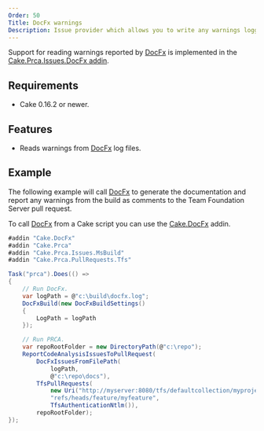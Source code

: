 ```yaml
---
Order: 50
Title: DocFx warnings
Description: Issue provider which allows you to write any warnings logged by DocFx as comments to a pull request.
---
```

Support for reading warnings reported by [DocFx] is implemented in the [Cake.Prca.Issues.DocFx addin].

## Requirements

* Cake 0.16.2 or newer.

## Features

* Reads warnings from [DocFx] log files.

## Example

The following example will call [DocFx] to generate the documentation and report any warnings from
the build as comments to the Team Foundation Server pull request.

To call [DocFx] from a Cake script you can use the [Cake.DocFx] addin.

```csharp
#addin "Cake.DocFx"
#addin "Cake.Prca"
#addin "Cake.Prca.Issues.MsBuild"
#addin "Cake.Prca.PullRequests.Tfs"

Task("prca").Does(() =>
{
    // Run DocFx.
    var logPath = @"c:\build\docfx.log";
    DocFxBuild(new DocFxBuildSettings()
    {
        LogPath = logPath
    });

    // Run PRCA.
    var repoRootFolder = new DirectoryPath(@"c:\repo");
    ReportCodeAnalysisIssuesToPullRequest(
        DocFxIssuesFromFilePath(
            logPath,
            @"c:\repo\docs"),
        TfsPullRequests(
            new Uri("http://myserver:8080/tfs/defaultcollection/myproject/_git/myrepository"),
            "refs/heads/feature/myfeature",
            TfsAuthenticationNtlm()),
        repoRootFolder);
});
```

[DocFx]: https://dotnet.github.io/docfx/
[Cake.Prca.Issues.DocFx addin]: https://www.nuget.org/packages/Cake.Prca.Issues.DocFx
[Cake.DocFx]: https://www.nuget.org/packages/Cake.DocFx/
